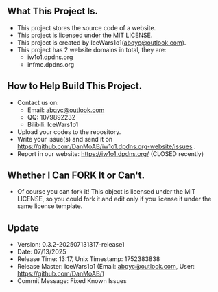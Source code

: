 ## What This Project Is.
- This project stores the source code of a website. 
- This project is licensed under the MIT LICENSE.
- This project is created by IceWars1o1(abqyc@outlook.com).
- This project has 2 website domains in total, they are:
    - iw1o1.dpdns.org
    - infmc.dpdns.org
## How to Help Build This Project.
- Contact us on:
	- Email: abqyc@outlook.com
	- QQ: 1079892232
	- Bilibili: IceWars1o1
- Upload your codes to the repository.
- Write your issue(s) and send it on https://github.com/DanMoAB/iw1o1.dpdns.org-website/issues .
- Report in our website: https://iw1o1.dpdns.org/ (CLOSED recently)
## Whether I Can FORK It or Can't.
- Of course you can fork it! This object is licensed under the MIT LICENSE, so you could fork it and edit only if you license it under the same license template. 

## Update
- Version: 0.3.2-202507131317-release1
- Date: 07/13/2025
- Release Time: 13:17, Unix Timestamp: 1752383838
- Release Master: IceWars1o1 (Email: abqyc@outlook.com, User: https://github.com/DanMoAB/)
- Commit Message: Fixed Known Issues
